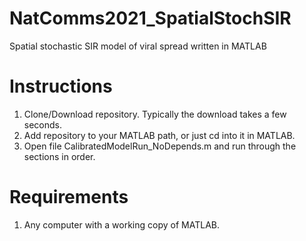 # NatComms2021_SpatialStochSIR
Spatial stochastic SIR model of viral spread written in MATLAB

# Instructions
1. Clone/Download repository. Typically the download takes a few seconds.
2. Add repository to your MATLAB path, or just cd into it in MATLAB.
3. Open file CalibratedModelRun_NoDepends.m and run through the sections in order.

# Requirements
1. Any computer with a working copy of MATLAB.



